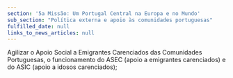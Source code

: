 ```yaml
---
section: '5a Missão: Um Portugal Central na Europa e no Mundo'
sub_section: "Política externa e apoio às comunidades portuguesas"
fulfilled_date: null
links_to_news_articles: null
---
```


Agilizar o Apoio Social a Emigrantes Carenciados das Comunidades Portuguesas, o funcionamento do ASEC (apoio a emigrantes carenciados) e do ASIC (apoio a idosos carenciados);